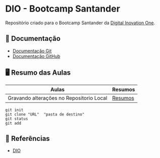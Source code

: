# DIO - Bootcamp Santander

Repositório criado para o Bootcamp Santander da [Digital Inovation One](https://www.dio.me/).

## 📑 Documentação
- [Documentação Git](https://git-scm.com/doc)
- [Documentação GitHub](https://docs.github.com/)

## 🖥️ Resumo das Aulas

| Aulas | Resumos |
|-------|---------|
| Gravando alterações no Repositorio Local | [Resumos]() |

```
git init 
git clone "URL"  "pasta de destino"
git status
git add

```

## 🔎 Referências
- [DIO](https://www.dio.me/)